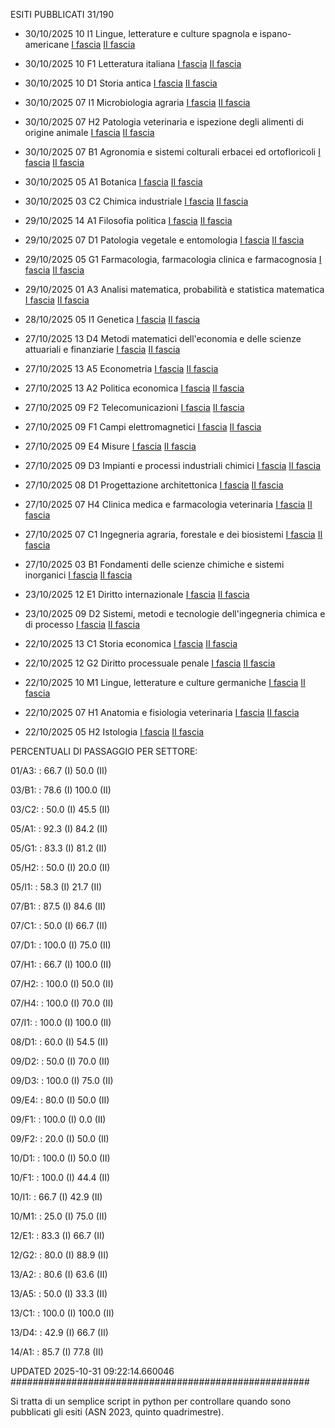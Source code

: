 ESITI PUBBLICATI 31/190 

- 30/10/2025 10 I1  Lingue, letterature e culture spagnola e ispano-americane	  [I fascia](https://asn23.cineca.it/pubblico/miur/esito/10%252FI1/1/5) [II fascia](https://asn23.cineca.it/pubblico/miur/esito/10%252FI1/2/5) 

- 30/10/2025 10 F1  Letteratura italiana	  [I fascia](https://asn23.cineca.it/pubblico/miur/esito/10%252FF1/1/5) [II fascia](https://asn23.cineca.it/pubblico/miur/esito/10%252FF1/2/5) 

- 30/10/2025 10 D1  Storia antica	  [I fascia](https://asn23.cineca.it/pubblico/miur/esito/10%252FD1/1/5) [II fascia](https://asn23.cineca.it/pubblico/miur/esito/10%252FD1/2/5) 

- 30/10/2025 07 I1  Microbiologia agraria	  [I fascia](https://asn23.cineca.it/pubblico/miur/esito/07%252FI1/1/5) [II fascia](https://asn23.cineca.it/pubblico/miur/esito/07%252FI1/2/5) 

- 30/10/2025 07 H2  Patologia veterinaria e ispezione degli alimenti di origine animale	  [I fascia](https://asn23.cineca.it/pubblico/miur/esito/07%252FH2/1/5) [II fascia](https://asn23.cineca.it/pubblico/miur/esito/07%252FH2/2/5) 

- 30/10/2025 07 B1  Agronomia e sistemi colturali erbacei ed ortofloricoli	  [I fascia](https://asn23.cineca.it/pubblico/miur/esito/07%252FB1/1/5) [II fascia](https://asn23.cineca.it/pubblico/miur/esito/07%252FB1/2/5) 

- 30/10/2025 05 A1  Botanica	  [I fascia](https://asn23.cineca.it/pubblico/miur/esito/05%252FA1/1/5) [II fascia](https://asn23.cineca.it/pubblico/miur/esito/05%252FA1/2/5) 

- 30/10/2025 03 C2  Chimica industriale	  [I fascia](https://asn23.cineca.it/pubblico/miur/esito/03%252FC2/1/5) [II fascia](https://asn23.cineca.it/pubblico/miur/esito/03%252FC2/2/5) 

- 29/10/2025 14 A1  Filosofia politica	  [I fascia](https://asn23.cineca.it/pubblico/miur/esito/14%252FA1/1/5) [II fascia](https://asn23.cineca.it/pubblico/miur/esito/14%252FA1/2/5) 

- 29/10/2025 07 D1  Patologia vegetale e entomologia	  [I fascia](https://asn23.cineca.it/pubblico/miur/esito/07%252FD1/1/5) [II fascia](https://asn23.cineca.it/pubblico/miur/esito/07%252FD1/2/5) 

- 29/10/2025 05 G1  Farmacologia, farmacologia clinica e farmacognosia	  [I fascia](https://asn23.cineca.it/pubblico/miur/esito/05%252FG1/1/5) [II fascia](https://asn23.cineca.it/pubblico/miur/esito/05%252FG1/2/5) 

- 29/10/2025 01 A3  Analisi matematica, probabilità e statistica matematica	  [I fascia](https://asn23.cineca.it/pubblico/miur/esito/01%252FA3/1/5) [II fascia](https://asn23.cineca.it/pubblico/miur/esito/01%252FA3/2/5) 

- 28/10/2025 05 I1  Genetica	  [I fascia](https://asn23.cineca.it/pubblico/miur/esito/05%252FI1/1/5) [II fascia](https://asn23.cineca.it/pubblico/miur/esito/05%252FI1/2/5) 

- 27/10/2025 13 D4  Metodi matematici dell'economia e delle scienze attuariali e finanziarie	  [I fascia](https://asn23.cineca.it/pubblico/miur/esito/13%252FD4/1/5) [II fascia](https://asn23.cineca.it/pubblico/miur/esito/13%252FD4/2/5) 

- 27/10/2025 13 A5  Econometria	  [I fascia](https://asn23.cineca.it/pubblico/miur/esito/13%252FA5/1/5) [II fascia](https://asn23.cineca.it/pubblico/miur/esito/13%252FA5/2/5) 

- 27/10/2025 13 A2  Politica	economica  [I fascia](https://asn23.cineca.it/pubblico/miur/esito/13%252FA2/1/5) [II fascia](https://asn23.cineca.it/pubblico/miur/esito/13%252FA2/2/5) 

- 27/10/2025 09 F2  Telecomunicazioni	  [I fascia](https://asn23.cineca.it/pubblico/miur/esito/09%252FF2/1/5) [II fascia](https://asn23.cineca.it/pubblico/miur/esito/09%252FF2/2/5) 

- 27/10/2025 09 F1  Campi elettromagnetici	  [I fascia](https://asn23.cineca.it/pubblico/miur/esito/09%252FF1/1/5) [II fascia](https://asn23.cineca.it/pubblico/miur/esito/09%252FF1/2/5) 

- 27/10/2025 09 E4  Misure	  [I fascia](https://asn23.cineca.it/pubblico/miur/esito/09%252FE4/1/5) [II fascia](https://asn23.cineca.it/pubblico/miur/esito/09%252FE4/2/5) 

- 27/10/2025 09 D3  Impianti e processi industriali chimici	  [I fascia](https://asn23.cineca.it/pubblico/miur/esito/09%252FD3/1/5) [II fascia](https://asn23.cineca.it/pubblico/miur/esito/09%252FD3/2/5) 

- 27/10/2025 08 D1  Progettazione architettonica	  [I fascia](https://asn23.cineca.it/pubblico/miur/esito/08%252FD1/1/5) [II fascia](https://asn23.cineca.it/pubblico/miur/esito/08%252FD1/2/5) 

- 27/10/2025 07 H4  Clinica medica e farmacologia veterinaria	  [I fascia](https://asn23.cineca.it/pubblico/miur/esito/07%252FH4/1/5) [II fascia](https://asn23.cineca.it/pubblico/miur/esito/07%252FH4/2/5) 

- 27/10/2025 07 C1  Ingegneria agraria, forestale e dei biosistemi	  [I fascia](https://asn23.cineca.it/pubblico/miur/esito/07%252FC1/1/5) [II fascia](https://asn23.cineca.it/pubblico/miur/esito/07%252FC1/2/5) 

- 27/10/2025 03 B1  Fondamenti delle scienze chimiche e sistemi inorganici	  [I fascia](https://asn23.cineca.it/pubblico/miur/esito/03%252FB1/1/5) [II fascia](https://asn23.cineca.it/pubblico/miur/esito/03%252FB1/2/5) 

- 23/10/2025 12 E1  Diritto internazionale	  [I fascia](https://asn23.cineca.it/pubblico/miur/esito/12%252FE1/1/5) [II fascia](https://asn23.cineca.it/pubblico/miur/esito/12%252FE1/2/5) 

- 23/10/2025 09 D2  Sistemi, metodi e tecnologie dell'ingegneria chimica e di processo	  [I fascia](https://asn23.cineca.it/pubblico/miur/esito/09%252FD2/1/5) [II fascia](https://asn23.cineca.it/pubblico/miur/esito/09%252FD2/2/5) 

- 22/10/2025 13 C1  Storia economica	  [I fascia](https://asn23.cineca.it/pubblico/miur/esito/13%252FC1/1/5) [II fascia](https://asn23.cineca.it/pubblico/miur/esito/13%252FC1/2/5) 

- 22/10/2025 12 G2  Diritto processuale penale	  [I fascia](https://asn23.cineca.it/pubblico/miur/esito/12%252FG2/1/5) [II fascia](https://asn23.cineca.it/pubblico/miur/esito/12%252FG2/2/5) 

- 22/10/2025 10 M1  Lingue, letterature e culture germaniche	  [I fascia](https://asn23.cineca.it/pubblico/miur/esito/10%252FM1/1/5) [II fascia](https://asn23.cineca.it/pubblico/miur/esito/10%252FM1/2/5) 

- 22/10/2025 07 H1  Anatomia e fisiologia veterinaria	  [I fascia](https://asn23.cineca.it/pubblico/miur/esito/07%252FH1/1/5) [II fascia](https://asn23.cineca.it/pubblico/miur/esito/07%252FH1/2/5) 

- 22/10/2025 05 H2  Istologia	  [I fascia](https://asn23.cineca.it/pubblico/miur/esito/05%252FH2/1/5) [II fascia](https://asn23.cineca.it/pubblico/miur/esito/05%252FH2/2/5) 

PERCENTUALI DI PASSAGGIO PER SETTORE:

01/A3: : 66.7 (I) 50.0 (II)

03/B1: : 78.6 (I) 100.0 (II)

03/C2: : 50.0 (I) 45.5 (II)

05/A1: : 92.3 (I) 84.2 (II)

05/G1: : 83.3 (I) 81.2 (II)

05/H2: : 50.0 (I) 20.0 (II)

05/I1: : 58.3 (I) 21.7 (II)

07/B1: : 87.5 (I) 84.6 (II)

07/C1: : 50.0 (I) 66.7 (II)

07/D1: : 100.0 (I) 75.0 (II)

07/H1: : 66.7 (I) 100.0 (II)

07/H2: : 100.0 (I) 50.0 (II)

07/H4: : 100.0 (I) 70.0 (II)

07/I1: : 100.0 (I) 100.0 (II)

08/D1: : 60.0 (I) 54.5 (II)

09/D2: : 50.0 (I) 70.0 (II)

09/D3: : 100.0 (I) 75.0 (II)

09/E4: : 80.0 (I) 50.0 (II)

09/F1: : 100.0 (I) 0.0 (II)

09/F2: : 20.0 (I) 50.0 (II)

10/D1: : 100.0 (I) 50.0 (II)

10/F1: : 100.0 (I) 44.4 (II)

10/I1: : 66.7 (I) 42.9 (II)

10/M1: : 25.0 (I) 75.0 (II)

12/E1: : 83.3 (I) 66.7 (II)

12/G2: : 80.0 (I) 88.9 (II)

13/A2: : 80.6 (I) 63.6 (II)

13/A5: : 50.0 (I) 33.3 (II)

13/C1: : 100.0 (I) 100.0 (II)

13/D4: : 42.9 (I) 66.7 (II)

14/A1: : 85.7 (I) 77.8 (II)

UPDATED 2025-10-31 09:22:14.660046
###################################################### 

Si tratta di un semplice script in python per controllare quando sono pubblicati gli esiti (ASN 2023, quinto quadrimestre).

